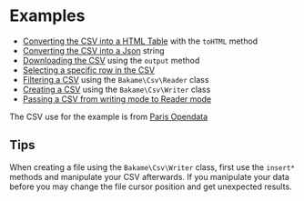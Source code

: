 Examples
==========


* [Converting the CSV into a HTML Table](example00.php) with the `toHTML` method
* [Converting the CSV into a Json](example01.php) string
* [Downloading the CSV](example02.php) using the `output` method
* [Selecting a specific row in the CSV](example03.php)
* [Filtering a CSV](example05.php) using the `Bakame\Csv\Reader` class
* [Creating a CSV](example05.php) using the `Bakame\Csv\Writer` class
* [Passing a CSV from writing mode to Reader mode](example06.php)

The CSV use for the example is from [Paris Opendata](http://opendata.paris.fr/opendata/jsp/site/Portal.jsp?document_id=60&portlet_id=121)

Tips
------

When creating a file using the `Bakame\Csv\Writer` class, first use the `insert*` methods and manipulate your CSV afterwards. If you manipulate your data before you may change the file cursor position and get unexpected results.